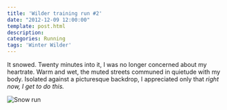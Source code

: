 ```yaml
---
title: 'Wilder training run #2'
date: "2012-12-09 12:00:00"
template: post.html
description: 
categories: Running
tags: 'Winter Wilder'
---
```


 It snowed. Twenty minutes into it, I was no longer concerned about my heartrate. Warm and wet, the muted streets communed in quietude with my body. Isolated against a picturesque backdrop, I appreciated only that *right now, I get to do this.*  
  
![Snow run](http://f.slowtheory.com/8257554429_c16bb98cfa.jpg "Snow run")